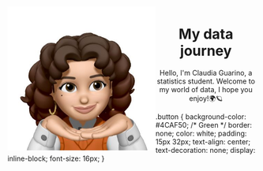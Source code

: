 <div align="center">
  <img src="avatar.jpeg" width="300" height="auto" align="left">
</div>

<h1 align="center">My data journey</h1>

<p align="center">Hello, I'm Claudia Guarino, a statistics student. Welcome to my world of data, I hope you enjoy!🌍🪐</p>

.button {
  background-color: #4CAF50; /* Green */
  border: none;
  color: white;
  padding: 15px 32px;
  text-align: center;
  text-decoration: none;
  display: inline-block;
  font-size: 16px;
}
